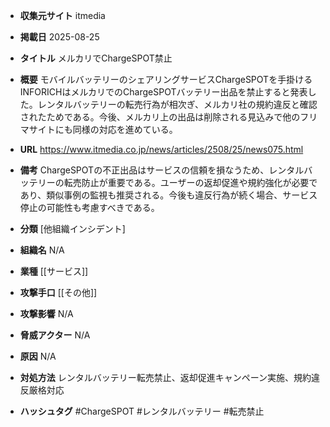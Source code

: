 - **収集元サイト**
itmedia

- **掲載日**
2025-08-25

- **タイトル**
メルカリでChargeSPOT禁止

- **概要**
モバイルバッテリーのシェアリングサービスChargeSPOTを手掛けるINFORICHはメルカリでのChargeSPOTバッテリー出品を禁止すると発表した。レンタルバッテリーの転売行為が相次ぎ、メルカリ社の規約違反と確認されたためである。今後、メルカリ上の出品は削除される見込みで他のフリマサイトにも同様の対応を進めている。

- **URL**
https://www.itmedia.co.jp/news/articles/2508/25/news075.html

- **備考**
ChargeSPOTの不正出品はサービスの信頼を損なうため、レンタルバッテリーの転売防止が重要である。ユーザーの返却促進や規約強化が必要であり、類似事例の監視も推奨される。今後も違反行為が続く場合、サービス停止の可能性も考慮すべきである。

- **分類**
[他組織インシデント]

- **組織名**
N/A

- **業種**
[[サービス]]

- **攻撃手口**
[[その他]]

- **攻撃影響**
N/A

- **脅威アクター**
N/A

- **原因**
N/A

- **対処方法**
レンタルバッテリー転売禁止、返却促進キャンペーン実施、規約違反厳格対応

- **ハッシュタグ**
#ChargeSPOT #レンタルバッテリー #転売禁止
